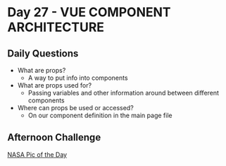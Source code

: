 # Day 27 - VUE COMPONENT ARCHITECTURE

## Daily Questions

- What are props?
  - A way to put info into components
- What are props used for?
  - Passing variables and other information around between different components
- Where can props be used or accessed?
  - On our component definition in the main page file
## Afternoon Challenge
[NASA Pic of the Day](https://github.com/Jo-nathanWright/nasapotd)